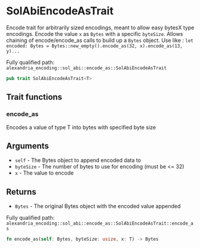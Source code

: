 # SolAbiEncodeAsTrait

Encode trait for arbitrarily sized encodings, meant to allow easy bytesX type encodings. Encode the value `x` as `Bytes` with a specific `byteSize`. Allows chaining of encode/encode_as calls to build up a `Bytes` object. Use like : `let encoded: Bytes = Bytes::new_empty().encode_as(32, x).encode_as(13, y)...`

Fully qualified path: `alexandria_encoding::sol_abi::encode_as::SolAbiEncodeAsTrait`

```rust
pub trait SolAbiEncodeAsTrait<T>
```

## Trait functions

### encode_as

Encodes a value of type T into bytes with specified byte size

## Arguments

- `self` - The Bytes object to append encoded data to
- `byteSize` - The number of bytes to use for encoding (must be <= 32)
- `x` - The value to encode

## Returns

- `Bytes` - The original Bytes object with the encoded value appended

Fully qualified path: `alexandria_encoding::sol_abi::encode_as::SolAbiEncodeAsTrait::encode_as`

```rust
fn encode_as(self: Bytes, byteSize: usize, x: T) -> Bytes
```
